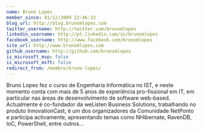 ```yaml
---
name: Bruno Lopes
member_since: 01/12/2009 22:46:33
blog_url: http://blog.brunomlopes.com
twitter_username: http://twitter.com/brunomlopes
linkedin_username: http://pt.linkedin.com/in/brunomlopes
facebook_username: http://www.facebook.com/brunomlopes
site_url: http://www.brunomlopes.com
github_username: http://github.com/brunomlopes
is_microsoft_mvp: false
is_microsoft_msft: false
redirect_from: /membro/bruno-lopes/
---
```

Bruno Lopes fez o curso de Engenharia Informática no IST, e neste momento conta com mais de 5 anos de experiência pro-fissional em IT, em particular nas áreas de desenvolvimento de software web-based. Actualmente é co-fundador da weListen Business Solutions, trabalhando no produto InnovationCast, é um dos organizadores da Comunidade NetPonto e participa activamente, apresentando temas como NHibernate, RavenDB, IoC, PowerShell, entre outros...